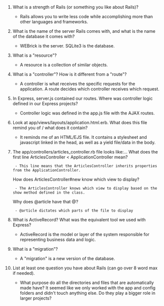 1. What is a strength of Rails (or something you like about Rails)?

	- Rails allows you to write less code while accomplishing more than other languages and frameworks.


2. What is the name of the server Rails comes with, and what is the name of the database it comes with?

	- WEBrick is the server. SQLite3 is the database.


3. What is a "resource"?

	- A resource is a collection of similar objects.


4. What is a "controller"? How is it different from a "route"?

	- A controller is what receives the specific requests for the application.  A route decides which controller receives which request.


5. In Express, server.js contained our routes. Where was controller logic defined in our Express projects?

	- Controller logic was defined in the app.js file with the AJAX routes.


6. Look at app/views/layouts/application.html.erb. What does this file remind you of / what does it contain?

	- It reminds me of an HTML/EJS file. It contains a stylesheet and javascript linked in the head, as well as a yield file/data in the body.


7. The app/controllers/articles_controller.rb file looks like:...
	What does the first line ArticlesController < ApplicationController mean?

		- This line means that the ArticlesController inherits properties from the ApplicationController.

	How does ArticlesController#new know which view to display?

		- The ArticlesController knows which view to display based on the show method defined in the class.

	Why does @article have that @?

		- @article dictates which parts of the file to display


8. What is ActiveRecord? What was the equivalent tool we used with Express?

	- ActiveRecord is the model or layer of the system responsible for representing business data and logic.


9. What is a "migration"?

	- A "migration" is a new version of the database.
 

10. List at least one question you have about Rails (can go over 8 word max if needed).

	- What purpose do all the directories and files that are automatically made have?  It seemed like we only worked with the app and config folders and didn't touch anything else.  Do they play a bigger role in larger projects?

